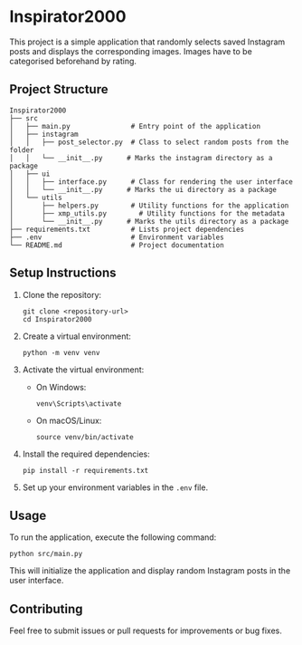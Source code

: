 # Inspirator2000

This project is a simple application that randomly selects saved Instagram posts and displays the corresponding images. Images have to be categorised beforehand by rating.

## Project Structure

```
Inspirator2000
├── src
│   ├── main.py               # Entry point of the application
│   ├── instagram
│   │   ├── post_selector.py  # Class to select random posts from the folder
│   │   └── __init__.py      # Marks the instagram directory as a package
│   ├── ui
│   │   ├── interface.py      # Class for rendering the user interface
│   │   └── __init__.py      # Marks the ui directory as a package
│   └── utils
│       ├── helpers.py        # Utility functions for the application
│       ├── xmp_utils.py        # Utility functions for the metadata
│       └── __init__.py      # Marks the utils directory as a package
├── requirements.txt          # Lists project dependencies
├── .env                      # Environment variables
└── README.md                 # Project documentation
```

## Setup Instructions

1. Clone the repository:
   ```
   git clone <repository-url>
   cd Inspirator2000
   ```

2. Create a virtual environment:
   ```
   python -m venv venv
   ```

3. Activate the virtual environment:
   - On Windows:
     ```
     venv\Scripts\activate
     ```
   - On macOS/Linux:
     ```
     source venv/bin/activate
     ```

4. Install the required dependencies:
   ```
   pip install -r requirements.txt
   ```

5. Set up your environment variables in the `.env` file.

## Usage

To run the application, execute the following command:
```
python src/main.py
```

This will initialize the application and display random Instagram posts in the user interface.

## Contributing

Feel free to submit issues or pull requests for improvements or bug fixes.
